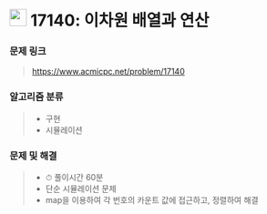 # <img src="https://d2gd6pc034wcta.cloudfront.net/tier/12.svg" width="30">  17140: 이차원 배열과 연산

### 문제 링크

> https://www.acmicpc.net/problem/17140



### 알고리즘 분류

>- 구현
>- 시뮬레이션



### 문제 및 해결

>- ⏱ 풀이시간 60분
>- 단순 시뮬레이션 문제
>- map을 이용하여 각 번호의 카운트 값에 접근하고, 정렬하여 해결

